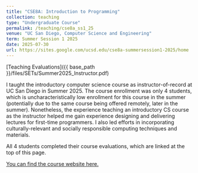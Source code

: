 ```yaml
---
title: "CSE8A: Introduction to Programming"
collection: teaching
type: "Undergraduate Course"
permalink: /teaching/cse8a_ss1_25
venue: "UC San Diego, Computer Science and Engineering"
term: Summer Session 1 2025
date: 2025-07-30
url: https://sites.google.com/ucsd.edu/cse8a-summersession1-2025/home
---
```



[Teaching Evaluations]({{ base_path }}/files/SETs/Summer2025_Instructor.pdf)

I taught the introductory computer science course as instructor-of-record at UC San Diego in Summer 2025. The course enrollment was only 4 students, which is uncharacteristically low enrollment for this course in the summer (potentially due to the same course being offered remotely, later in the summer). Nonetheless, the experience teaching an introductory CS course as the instructor helped me gain experience designing and delivering lectures for first-time programmers. I also led efforts in incorporating culturally-relevant and socially responsible computing techniques and materials.

All 4 students completed their course evaluations, which are linked at the top of this page.

[You can find the course website here.](https://sites.google.com/ucsd.edu/cse8a-summersession1-2025/home)